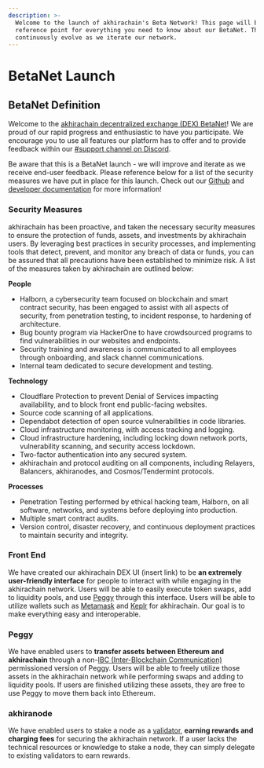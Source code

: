 ```yaml
---
description: >-
  Welcome to the launch of akhirachain's Beta Network! This page will be a
  reference point for everything you need to know about our BetaNet. This will
  continuously evolve as we iterate our network.
---
```


# BetaNet Launch

## BetaNet Definition

Welcome to the [akhirachain decentralized exchange \(DEX\) BetaNet](https://medium.com/akhirachain-finance/betanet-launch-7b7eed1d27d8)! We are proud of our rapid progress and enthusiastic to have you participate. We encourage you to use all features our platform has to offer and to provide feedback within our [\#support channel on Discord](https://discord.com/invite/a2UHqapD9x).  
  
Be aware that this is a BetaNet launch - we will improve and iterate as we receive end-user feedback. Please reference below for a list of the security measures we have put in place for this launch. Check out our [Github](https://github.com/akhirachain/akhiranode) and [developer documentation](https://github.com/akhirachain/akhiranode/tree/develop/docs) for more information!

### Security Measures <a id="3857"></a>

akhirachain has been proactive, and taken the necessary security measures to ensure the protection of funds, assets, and investments by akhirachain users. By leveraging best practices in security processes, and implementing tools that detect, prevent, and monitor any breach of data or funds, you can be assured that all precautions have been established to minimize risk. A list of the measures taken by akhirachain are outlined below:

**People**

* Halborn, a cybersecurity team focused on blockchain and smart contract security, has been engaged to assist with all aspects of security, from penetration testing, to incident response, to hardening of architecture.
* Bug bounty program via HackerOne to have crowdsourced programs to find vulnerabilities in our websites and endpoints.
* Security training and awareness is communicated to all employees through onboarding, and slack channel communications.
* Internal team dedicated to secure development and testing.

**Technology**

* Cloudflare Protection to prevent Denial of Services impacting availability, and to block front end public-facing websites.
* Source code scanning of all applications.
* Dependabot detection of open source vulnerabilities in code libraries.
* Cloud infrastructure monitoring, with access tracking and logging.
* Cloud infrastructure hardening, including locking down network ports, vulnerability scanning, and security access lockdown.
* Two-factor authentication into any secured system.
* akhirachain and protocol auditing on all components, including Relayers, Balancers, akhiranodes, and Cosmos/Tendermint protocols.

**Processes**

* Penetration Testing performed by ethical hacking team, Halborn, on all software, networks, and systems before deploying into production.
* Multiple smart contract audits.
* Version control, disaster recovery, and continuous deployment practices to maintain security and integrity.

### Front End <a id="3857"></a>

We have created our akhirachain DEX UI \(insert link\) to be **an extremely user-friendly interface** for people to interact with while engaging in the akhirachain network. Users will be able to easily execute token swaps, add to liquidity pools, and use [Peggy](https://blog.cosmos.network/akhirachain-announces-al-jabaal-cosmos-ethereum-cross-chain-bridge-eeb46a8f91db) through this interface. Users will be able to utilize wallets such as [Metamask](https://metamask.io/) and [Keplr](https://wallet.keplr.app/#/dashboard) for akhirachain. Our goal is to make everything easy and interoperable.

### Peggy <a id="aad4"></a>

We have enabled users to **transfer assets between Ethereum and akhirachain** through a non-[IBC \(Inter-Blockchain Communication\)](https://cosmos.network/ibc) permissioned version of Peggy. Users will be able to freely utilize those assets in the akhirachain network while performing swaps and adding to liquidity pools. If users are finished utilizing these assets, they are free to use Peggy to move them back into Ethereum.

### akhiranode <a id="75f2"></a>

We have enabled users to stake a node as a [validator](https://medium.com/akhirachain-finance/validator-in-a-box-plug-and-play-passive-income-generator-47f4d26e428e), **earning rewards and charging fees** for securing the akhirachain network. If a user lacks the technical resources or knowledge to stake a node, they can simply delegate to existing validators to earn rewards.

